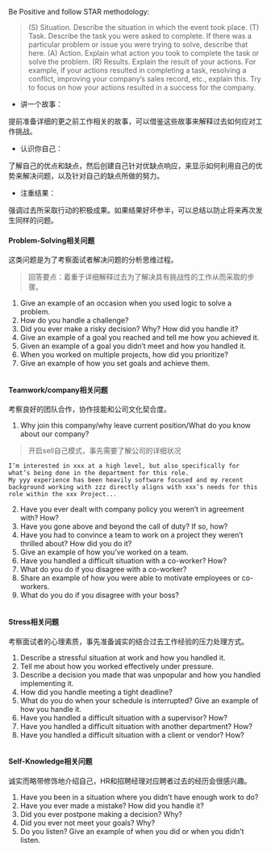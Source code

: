 Be Positive and follow STAR methodology:
> (S) Situation. Describe the situation in which the event took place.
> (T) Task. Describe the task you were asked to complete. If there was a particular problem or issue you were trying to solve, describe that here.
> (A) Action. Explain what action you took to complete the task or solve the problem.
> (R) Results. Explain the result of your actions. For example, if your actions resulted in completing a task, resolving a conflict, improving your company’s sales record, etc., explain this. Try to focus on how your actions resulted in a success for the company.

* 讲一个故事：

提前准备详细的更之前工作相关的故事，可以借鉴这些故事来解释过去如何应对工作挑战。

* 认识你自己：

了解自己的优点和缺点，然后创建自己针对优缺点响应，来显示如何利用自己的优势来解决问题，以及针对自己的缺点所做的努力。

* 注重结果：

强调过去所采取行动的积极成果。如果结果好坏参半，可以总结以防止将来再次发生同样的问题。


#### Problem-Solving相关问题
这类问题是为了考察面试者解决问题的分析思维过程。
> 回答要点：着重于详细解释过去为了解决具有挑战性的工作从而采取的步骤。

1. Give an example of an occasion when you used logic to solve a problem.
2. How do you handle a challenge?
3. Did you ever make a risky decision? Why? How did you handle it?
4. Give an example of a goal you reached and tell me how you achieved it.
5. Given an example of a goal you didn’t meet and how you handled it.
6. When you worked on multiple projects, how did you prioritize?
7. Give an example of how you set goals and achieve them.
```text

```

#### Teamwork/company相关问题
考察良好的团队合作，协作技能和公司文化契合度。
> 
1. Why join this company/why leave current position/What do you know about our company?
> 开启sell自己模式，事先需要了解公司的详细状况
```text
I’m interested in xxx at a high level, but also specifically for what’s being done in the department for this role. 
My yyy experience has been heavily software focused and my recent background working with zzz directly aligns with xxx’s needs for this role within the xxx Project...

```

2. Have you ever dealt with company policy you weren’t in agreement with? How?
3. Have you gone above and beyond the call of duty? If so, how?
4. Have you had to convince a team to work on a project they weren’t thrilled about? How did you do it?
5. Give an example of how you’ve worked on a team.
6. Have you handled a difficult situation with a co-worker? How?
7. What do you do if you disagree with a co-worker?
8. Share an example of how you were able to motivate employees or co-workers.
9. What do you do if you disagree with your boss?
````text

````

#### Stress相关问题
考察面试者的心理素质，事先准备诚实的结合过去工作经验的压力处理方式。

1. Describe a stressful situation at work and how you handled it.
2. Tell me about how you worked effectively under pressure.
3. Describe a decision you made that was unpopular and how you handled implementing it.
4. How did you handle meeting a tight deadline?
5. What do you do when your schedule is interrupted? Give an example of how you handle it.
6. Have you handled a difficult situation with a supervisor? How?
7. Have you handled a difficult situation with another department? How?
8. Have you handled a difficult situation with a client or vendor? How?
````text

````

#### Self-Knowledge相关问题
诚实而略带修饰地介绍自己，HR和招聘经理对应聘者过去的经历会很感兴趣。

1. Have you been in a situation where you didn’t have enough work to do?
2. Have you ever made a mistake? How did you handle it?
3. Did you ever postpone making a decision? Why?
4. Did you ever not meet your goals? Why?
5. Do you listen? Give an example of when you did or when you didn’t listen.
````text

````

